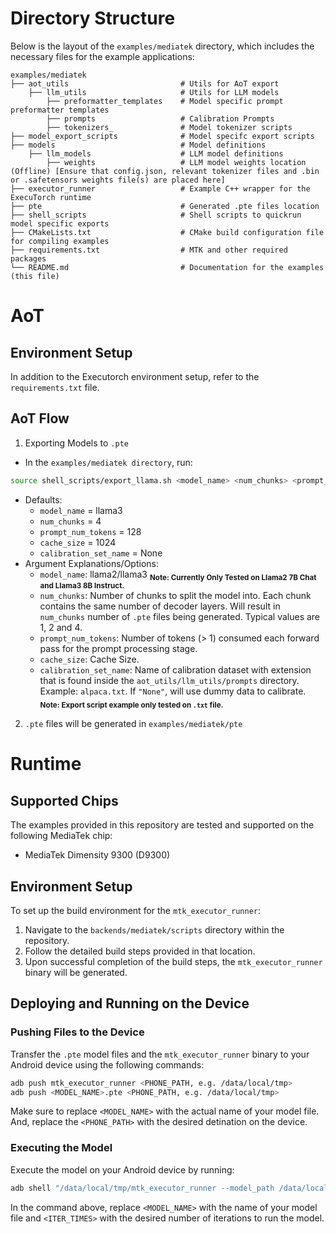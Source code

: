 # Directory Structure

Below is the layout of the `examples/mediatek` directory, which includes the necessary files for the example applications:

```plaintext
examples/mediatek
├── aot_utils                         # Utils for AoT export
    ├── llm_utils                     # Utils for LLM models
        ├── preformatter_templates    # Model specific prompt preformatter templates
        ├── prompts                   # Calibration Prompts
        ├── tokenizers_               # Model tokenizer scripts
├── model_export_scripts              # Model specifc export scripts
├── models                            # Model definitions
    ├── llm_models                    # LLM model definitions
        ├── weights                   # LLM model weights location (Offline) [Ensure that config.json, relevant tokenizer files and .bin or .safetensors weights file(s) are placed here]
├── executor_runner                   # Example C++ wrapper for the ExecuTorch runtime
├── pte                               # Generated .pte files location
├── shell_scripts                     # Shell scripts to quickrun model specific exports
├── CMakeLists.txt                    # CMake build configuration file for compiling examples
├── requirements.txt                  # MTK and other required packages
└── README.md                         # Documentation for the examples (this file)
```
# AoT
## Environment Setup
In addition to the Executorch environment setup, refer to the `requirements.txt` file.
## AoT Flow
1. Exporting Models to `.pte`
- In the `examples/mediatek directory`, run:
```bash
source shell_scripts/export_llama.sh <model_name> <num_chunks> <prompt_num_tokens> <cache_size> <calibration_set_name>
```
- Defaults:
    - `model_name` = llama3
    - `num_chunks` = 4
    - `prompt_num_tokens` = 128
    - `cache_size` = 1024
    - `calibration_set_name` = None
- Argument Explanations/Options:
    - `model_name`: llama2/llama3
    <sub>**Note: Currently Only Tested on Llama2 7B Chat and Llama3 8B Instruct.**</sub>
    - `num_chunks`: Number of chunks to split the model into. Each chunk contains the same number of decoder layers. Will result in `num_chunks` number of `.pte` files being generated. Typical values are 1, 2 and 4.
    - `prompt_num_tokens`: Number of tokens (> 1) consumed each forward pass for the prompt processing stage.
    - `cache_size`: Cache Size.
    - `calibration_set_name`: Name of calibration dataset with extension that is found inside the `aot_utils/llm_utils/prompts` directory. Example: `alpaca.txt`. If `"None"`, will use dummy data to calibrate.
    <sub>**Note: Export script example only tested on `.txt` file.**</sub>

2. `.pte` files will be generated in `examples/mediatek/pte`

# Runtime
## Supported Chips

The examples provided in this repository are tested and supported on the following MediaTek chip:

- MediaTek Dimensity 9300 (D9300)

## Environment Setup

To set up the build environment for the `mtk_executor_runner`:

1. Navigate to the `backends/mediatek/scripts` directory within the repository.
2. Follow the detailed build steps provided in that location.
3. Upon successful completion of the build steps, the `mtk_executor_runner` binary will be generated.

## Deploying and Running on the Device

### Pushing Files to the Device

Transfer the `.pte` model files and the `mtk_executor_runner` binary to your Android device using the following commands:

```bash
adb push mtk_executor_runner <PHONE_PATH, e.g. /data/local/tmp>
adb push <MODEL_NAME>.pte <PHONE_PATH, e.g. /data/local/tmp>
```

Make sure to replace `<MODEL_NAME>` with the actual name of your model file. And, replace the `<PHONE_PATH>` with the desired detination on the device.

### Executing the Model

Execute the model on your Android device by running:

```bash
adb shell "/data/local/tmp/mtk_executor_runner --model_path /data/local/tmp/<MODEL_NAME>.pte --iteration <ITER_TIMES>"
```

In the command above, replace `<MODEL_NAME>` with the name of your model file and `<ITER_TIMES>` with the desired number of iterations to run the model.
